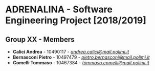 # ADRENALINA - Software Engineering Project [2018/2019]

## Group XX - Members

* **Calici Andrea** - 10490117 - *andrea.calici@mail.polimi.it*
* **Bernasconi Pietro** - 10497479 - *pietro.bernasconi@mail.polimi.it*
* **Comelli Tommaso** - 10467384 - *tommaso.comelli@mail.polimi.it*
